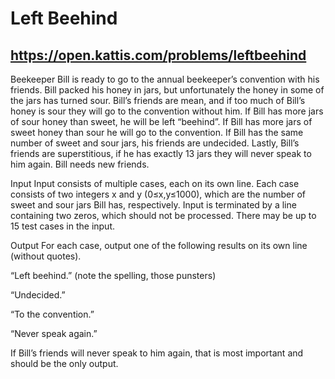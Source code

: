 # Left Beehind
##  https://open.kattis.com/problems/leftbeehind
Beekeeper Bill is ready to go to the annual beekeeper’s convention with his friends. Bill packed his honey in jars, but unfortunately the honey in some of the jars has turned sour. Bill’s friends are mean, and if too much of Bill’s honey is sour they will go to the convention without him.
If Bill has more jars of sour honey than sweet, he will be left “beehind”. If Bill has more jars of sweet honey than sour he will go to the convention. If Bill has the same number of sweet and sour jars, his friends are undecided. Lastly, Bill’s friends are superstitious, if he has exactly 13 jars they will never speak to him again. Bill needs new friends.

Input
Input consists of multiple cases, each on its own line. Each case consists of two integers x and y (0≤x,y≤1000), which are the number of sweet and sour jars Bill has, respectively. Input is terminated by a line containing two zeros, which should not be processed. There may be up to 15 test cases in the input.

Output
For each case, output one of the following results on its own line (without quotes).

“Left beehind.” (note the spelling, those punsters)

“Undecided.”

“To the convention.”

“Never speak again.”

If Bill’s friends will never speak to him again, that is most important and should be the only output.
